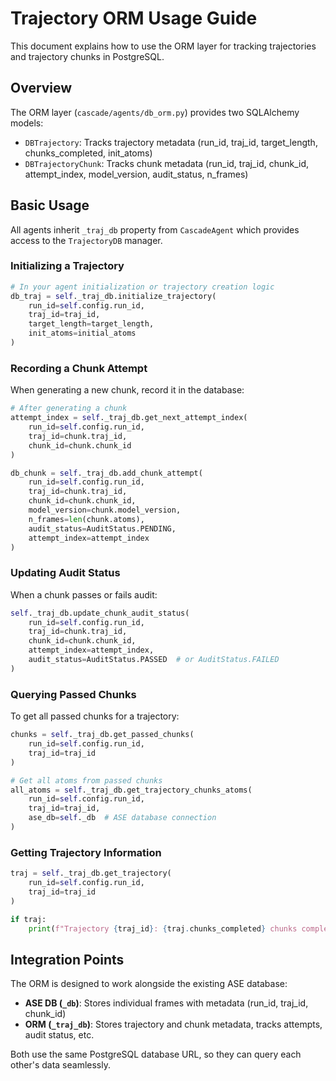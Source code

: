 # Trajectory ORM Usage Guide

This document explains how to use the ORM layer for tracking trajectories and trajectory chunks in PostgreSQL.

## Overview

The ORM layer (`cascade/agents/db_orm.py`) provides two SQLAlchemy models:
- `DBTrajectory`: Tracks trajectory metadata (run_id, traj_id, target_length, chunks_completed, init_atoms)
- `DBTrajectoryChunk`: Tracks chunk metadata (run_id, traj_id, chunk_id, attempt_index, model_version, audit_status, n_frames)

## Basic Usage

All agents inherit `_traj_db` property from `CascadeAgent` which provides access to the `TrajectoryDB` manager.

### Initializing a Trajectory

```python
# In your agent initialization or trajectory creation logic
db_traj = self._traj_db.initialize_trajectory(
    run_id=self.config.run_id,
    traj_id=traj_id,
    target_length=target_length,
    init_atoms=initial_atoms
)
```

### Recording a Chunk Attempt

When generating a new chunk, record it in the database:

```python
# After generating a chunk
attempt_index = self._traj_db.get_next_attempt_index(
    run_id=self.config.run_id,
    traj_id=chunk.traj_id,
    chunk_id=chunk.chunk_id
)

db_chunk = self._traj_db.add_chunk_attempt(
    run_id=self.config.run_id,
    traj_id=chunk.traj_id,
    chunk_id=chunk.chunk_id,
    model_version=chunk.model_version,
    n_frames=len(chunk.atoms),
    audit_status=AuditStatus.PENDING,
    attempt_index=attempt_index
)
```

### Updating Audit Status

When a chunk passes or fails audit:

```python
self._traj_db.update_chunk_audit_status(
    run_id=self.config.run_id,
    traj_id=chunk.traj_id,
    chunk_id=chunk.chunk_id,
    attempt_index=attempt_index,
    audit_status=AuditStatus.PASSED  # or AuditStatus.FAILED
)
```

### Querying Passed Chunks

To get all passed chunks for a trajectory:

```python
chunks = self._traj_db.get_passed_chunks(
    run_id=self.config.run_id,
    traj_id=traj_id
)

# Get all atoms from passed chunks
all_atoms = self._traj_db.get_trajectory_chunks_atoms(
    run_id=self.config.run_id,
    traj_id=traj_id,
    ase_db=self._db  # ASE database connection
)
```

### Getting Trajectory Information

```python
traj = self._traj_db.get_trajectory(
    run_id=self.config.run_id,
    traj_id=traj_id
)

if traj:
    print(f"Trajectory {traj_id}: {traj.chunks_completed} chunks completed")
```

## Integration Points

The ORM is designed to work alongside the existing ASE database:
- **ASE DB (`_db`)**: Stores individual frames with metadata (run_id, traj_id, chunk_id)
- **ORM (`_traj_db`)**: Stores trajectory and chunk metadata, tracks attempts, audit status, etc.

Both use the same PostgreSQL database URL, so they can query each other's data seamlessly.

